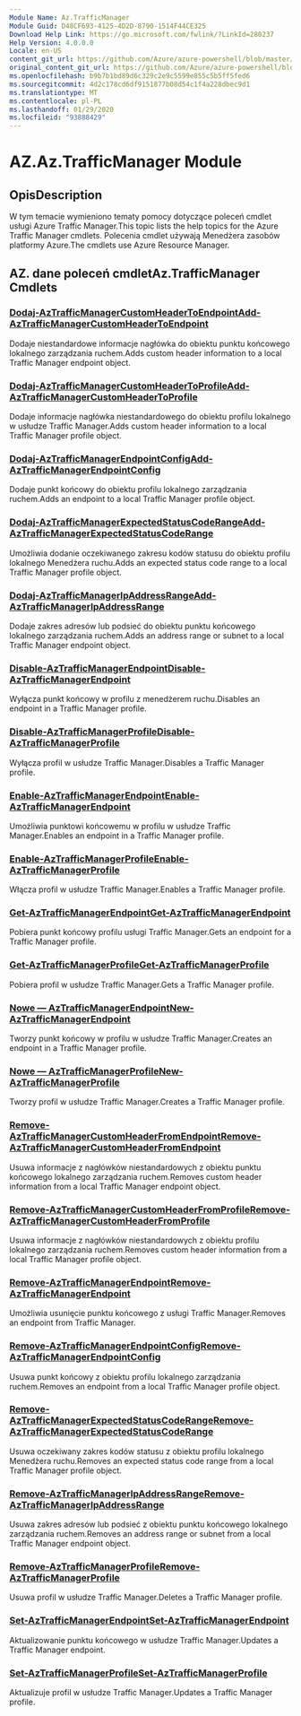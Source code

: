 ```yaml
---
Module Name: Az.TrafficManager
Module Guid: D48CF693-4125-4D2D-8790-1514F44CE325
Download Help Link: https://go.microsoft.com/fwlink/?LinkId=280237
Help Version: 4.0.0.0
Locale: en-US
content_git_url: https://github.com/Azure/azure-powershell/blob/master/src/TrafficManager/TrafficManager/help/Az.TrafficManager.md
original_content_git_url: https://github.com/Azure/azure-powershell/blob/master/src/TrafficManager/TrafficManager/help/Az.TrafficManager.md
ms.openlocfilehash: b9b7b1bd89d6c329c2e9c5599e855c5b5ff5fed6
ms.sourcegitcommit: 4d2c178cd6df9151877b08d54c1f4a228dbec9d1
ms.translationtype: MT
ms.contentlocale: pl-PL
ms.lasthandoff: 01/29/2020
ms.locfileid: "93888429"
---
```

# <span data-ttu-id="0285d-101">AZ.</span><span class="sxs-lookup"><span data-stu-id="0285d-101">Az.TrafficManager Module</span></span>
## <span data-ttu-id="0285d-102">Opis</span><span class="sxs-lookup"><span data-stu-id="0285d-102">Description</span></span>
<span data-ttu-id="0285d-103">W tym temacie wymieniono tematy pomocy dotyczące poleceń cmdlet usługi Azure Traffic Manager.</span><span class="sxs-lookup"><span data-stu-id="0285d-103">This topic lists the help topics for the Azure Traffic Manager cmdlets.</span></span> <span data-ttu-id="0285d-104">Polecenia cmdlet używają Menedżera zasobów platformy Azure.</span><span class="sxs-lookup"><span data-stu-id="0285d-104">The cmdlets use Azure Resource Manager.</span></span>

## <span data-ttu-id="0285d-105">AZ. dane poleceń cmdlet</span><span class="sxs-lookup"><span data-stu-id="0285d-105">Az.TrafficManager Cmdlets</span></span>
### [<span data-ttu-id="0285d-106">Dodaj-AzTrafficManagerCustomHeaderToEndpoint</span><span class="sxs-lookup"><span data-stu-id="0285d-106">Add-AzTrafficManagerCustomHeaderToEndpoint</span></span>](Add-AzTrafficManagerCustomHeaderToEndpoint.md)
<span data-ttu-id="0285d-107">Dodaje niestandardowe informacje nagłówka do obiektu punktu końcowego lokalnego zarządzania ruchem.</span><span class="sxs-lookup"><span data-stu-id="0285d-107">Adds custom header information to a local Traffic Manager endpoint object.</span></span>

### [<span data-ttu-id="0285d-108">Dodaj-AzTrafficManagerCustomHeaderToProfile</span><span class="sxs-lookup"><span data-stu-id="0285d-108">Add-AzTrafficManagerCustomHeaderToProfile</span></span>](Add-AzTrafficManagerCustomHeaderToProfile.md)
<span data-ttu-id="0285d-109">Dodaje informacje nagłówka niestandardowego do obiektu profilu lokalnego w usłudze Traffic Manager.</span><span class="sxs-lookup"><span data-stu-id="0285d-109">Adds custom header information to a local Traffic Manager profile object.</span></span>

### [<span data-ttu-id="0285d-110">Dodaj-AzTrafficManagerEndpointConfig</span><span class="sxs-lookup"><span data-stu-id="0285d-110">Add-AzTrafficManagerEndpointConfig</span></span>](Add-AzTrafficManagerEndpointConfig.md)
<span data-ttu-id="0285d-111">Dodaje punkt końcowy do obiektu profilu lokalnego zarządzania ruchem.</span><span class="sxs-lookup"><span data-stu-id="0285d-111">Adds an endpoint to a local Traffic Manager profile object.</span></span>

### [<span data-ttu-id="0285d-112">Dodaj-AzTrafficManagerExpectedStatusCodeRange</span><span class="sxs-lookup"><span data-stu-id="0285d-112">Add-AzTrafficManagerExpectedStatusCodeRange</span></span>](Add-AzTrafficManagerExpectedStatusCodeRange.md)
<span data-ttu-id="0285d-113">Umożliwia dodanie oczekiwanego zakresu kodów statusu do obiektu profilu lokalnego Menedżera ruchu.</span><span class="sxs-lookup"><span data-stu-id="0285d-113">Adds an expected status code range to a local Traffic Manager profile object.</span></span>

### [<span data-ttu-id="0285d-114">Dodaj-AzTrafficManagerIpAddressRange</span><span class="sxs-lookup"><span data-stu-id="0285d-114">Add-AzTrafficManagerIpAddressRange</span></span>](Add-AzTrafficManagerIpAddressRange.md)
<span data-ttu-id="0285d-115">Dodaje zakres adresów lub podsieć do obiektu punktu końcowego lokalnego zarządzania ruchem.</span><span class="sxs-lookup"><span data-stu-id="0285d-115">Adds an address range or subnet to a local Traffic Manager endpoint object.</span></span>

### [<span data-ttu-id="0285d-116">Disable-AzTrafficManagerEndpoint</span><span class="sxs-lookup"><span data-stu-id="0285d-116">Disable-AzTrafficManagerEndpoint</span></span>](Disable-AzTrafficManagerEndpoint.md)
<span data-ttu-id="0285d-117">Wyłącza punkt końcowy w profilu z menedżerem ruchu.</span><span class="sxs-lookup"><span data-stu-id="0285d-117">Disables an endpoint in a Traffic Manager profile.</span></span>

### [<span data-ttu-id="0285d-118">Disable-AzTrafficManagerProfile</span><span class="sxs-lookup"><span data-stu-id="0285d-118">Disable-AzTrafficManagerProfile</span></span>](Disable-AzTrafficManagerProfile.md)
<span data-ttu-id="0285d-119">Wyłącza profil w usłudze Traffic Manager.</span><span class="sxs-lookup"><span data-stu-id="0285d-119">Disables a Traffic Manager profile.</span></span>

### [<span data-ttu-id="0285d-120">Enable-AzTrafficManagerEndpoint</span><span class="sxs-lookup"><span data-stu-id="0285d-120">Enable-AzTrafficManagerEndpoint</span></span>](Enable-AzTrafficManagerEndpoint.md)
<span data-ttu-id="0285d-121">Umożliwia punktowi końcowemu w profilu w usłudze Traffic Manager.</span><span class="sxs-lookup"><span data-stu-id="0285d-121">Enables an endpoint in a Traffic Manager profile.</span></span>

### [<span data-ttu-id="0285d-122">Enable-AzTrafficManagerProfile</span><span class="sxs-lookup"><span data-stu-id="0285d-122">Enable-AzTrafficManagerProfile</span></span>](Enable-AzTrafficManagerProfile.md)
<span data-ttu-id="0285d-123">Włącza profil w usłudze Traffic Manager.</span><span class="sxs-lookup"><span data-stu-id="0285d-123">Enables a Traffic Manager profile.</span></span>

### [<span data-ttu-id="0285d-124">Get-AzTrafficManagerEndpoint</span><span class="sxs-lookup"><span data-stu-id="0285d-124">Get-AzTrafficManagerEndpoint</span></span>](Get-AzTrafficManagerEndpoint.md)
<span data-ttu-id="0285d-125">Pobiera punkt końcowy profilu usługi Traffic Manager.</span><span class="sxs-lookup"><span data-stu-id="0285d-125">Gets an endpoint for a Traffic Manager profile.</span></span>

### [<span data-ttu-id="0285d-126">Get-AzTrafficManagerProfile</span><span class="sxs-lookup"><span data-stu-id="0285d-126">Get-AzTrafficManagerProfile</span></span>](Get-AzTrafficManagerProfile.md)
<span data-ttu-id="0285d-127">Pobiera profil w usłudze Traffic Manager.</span><span class="sxs-lookup"><span data-stu-id="0285d-127">Gets a Traffic Manager profile.</span></span>

### [<span data-ttu-id="0285d-128">Nowe — AzTrafficManagerEndpoint</span><span class="sxs-lookup"><span data-stu-id="0285d-128">New-AzTrafficManagerEndpoint</span></span>](New-AzTrafficManagerEndpoint.md)
<span data-ttu-id="0285d-129">Tworzy punkt końcowy w profilu w usłudze Traffic Manager.</span><span class="sxs-lookup"><span data-stu-id="0285d-129">Creates an endpoint in a Traffic Manager profile.</span></span>

### [<span data-ttu-id="0285d-130">Nowe — AzTrafficManagerProfile</span><span class="sxs-lookup"><span data-stu-id="0285d-130">New-AzTrafficManagerProfile</span></span>](New-AzTrafficManagerProfile.md)
<span data-ttu-id="0285d-131">Tworzy profil w usłudze Traffic Manager.</span><span class="sxs-lookup"><span data-stu-id="0285d-131">Creates a Traffic Manager profile.</span></span>

### [<span data-ttu-id="0285d-132">Remove-AzTrafficManagerCustomHeaderFromEndpoint</span><span class="sxs-lookup"><span data-stu-id="0285d-132">Remove-AzTrafficManagerCustomHeaderFromEndpoint</span></span>](Remove-AzTrafficManagerCustomHeaderFromEndpoint.md)
<span data-ttu-id="0285d-133">Usuwa informacje z nagłówków niestandardowych z obiektu punktu końcowego lokalnego zarządzania ruchem.</span><span class="sxs-lookup"><span data-stu-id="0285d-133">Removes custom header information from a local Traffic Manager endpoint object.</span></span>

### [<span data-ttu-id="0285d-134">Remove-AzTrafficManagerCustomHeaderFromProfile</span><span class="sxs-lookup"><span data-stu-id="0285d-134">Remove-AzTrafficManagerCustomHeaderFromProfile</span></span>](Remove-AzTrafficManagerCustomHeaderFromProfile.md)
<span data-ttu-id="0285d-135">Usuwa informacje z nagłówków niestandardowych z obiektu profilu lokalnego zarządzania ruchem.</span><span class="sxs-lookup"><span data-stu-id="0285d-135">Removes custom header information from a local Traffic Manager profile object.</span></span>

### [<span data-ttu-id="0285d-136">Remove-AzTrafficManagerEndpoint</span><span class="sxs-lookup"><span data-stu-id="0285d-136">Remove-AzTrafficManagerEndpoint</span></span>](Remove-AzTrafficManagerEndpoint.md)
<span data-ttu-id="0285d-137">Umożliwia usunięcie punktu końcowego z usługi Traffic Manager.</span><span class="sxs-lookup"><span data-stu-id="0285d-137">Removes an endpoint from Traffic Manager.</span></span>

### [<span data-ttu-id="0285d-138">Remove-AzTrafficManagerEndpointConfig</span><span class="sxs-lookup"><span data-stu-id="0285d-138">Remove-AzTrafficManagerEndpointConfig</span></span>](Remove-AzTrafficManagerEndpointConfig.md)
<span data-ttu-id="0285d-139">Usuwa punkt końcowy z obiektu profilu lokalnego zarządzania ruchem.</span><span class="sxs-lookup"><span data-stu-id="0285d-139">Removes an endpoint from a local Traffic Manager profile object.</span></span>

### [<span data-ttu-id="0285d-140">Remove-AzTrafficManagerExpectedStatusCodeRange</span><span class="sxs-lookup"><span data-stu-id="0285d-140">Remove-AzTrafficManagerExpectedStatusCodeRange</span></span>](Remove-AzTrafficManagerExpectedStatusCodeRange.md)
<span data-ttu-id="0285d-141">Usuwa oczekiwany zakres kodów statusu z obiektu profilu lokalnego Menedżera ruchu.</span><span class="sxs-lookup"><span data-stu-id="0285d-141">Removes an expected status code range from a local Traffic Manager profile object.</span></span>

### [<span data-ttu-id="0285d-142">Remove-AzTrafficManagerIpAddressRange</span><span class="sxs-lookup"><span data-stu-id="0285d-142">Remove-AzTrafficManagerIpAddressRange</span></span>](Remove-AzTrafficManagerIpAddressRange.md)
<span data-ttu-id="0285d-143">Usuwa zakres adresów lub podsieć z obiektu punktu końcowego lokalnego zarządzania ruchem.</span><span class="sxs-lookup"><span data-stu-id="0285d-143">Removes an address range or subnet from a local Traffic Manager endpoint object.</span></span>

### [<span data-ttu-id="0285d-144">Remove-AzTrafficManagerProfile</span><span class="sxs-lookup"><span data-stu-id="0285d-144">Remove-AzTrafficManagerProfile</span></span>](Remove-AzTrafficManagerProfile.md)
<span data-ttu-id="0285d-145">Usuwa profil w usłudze Traffic Manager.</span><span class="sxs-lookup"><span data-stu-id="0285d-145">Deletes a Traffic Manager profile.</span></span>

### [<span data-ttu-id="0285d-146">Set-AzTrafficManagerEndpoint</span><span class="sxs-lookup"><span data-stu-id="0285d-146">Set-AzTrafficManagerEndpoint</span></span>](Set-AzTrafficManagerEndpoint.md)
<span data-ttu-id="0285d-147">Aktualizowanie punktu końcowego w usłudze Traffic Manager.</span><span class="sxs-lookup"><span data-stu-id="0285d-147">Updates a Traffic Manager endpoint.</span></span>

### [<span data-ttu-id="0285d-148">Set-AzTrafficManagerProfile</span><span class="sxs-lookup"><span data-stu-id="0285d-148">Set-AzTrafficManagerProfile</span></span>](Set-AzTrafficManagerProfile.md)
<span data-ttu-id="0285d-149">Aktualizuje profil w usłudze Traffic Manager.</span><span class="sxs-lookup"><span data-stu-id="0285d-149">Updates a Traffic Manager profile.</span></span>

